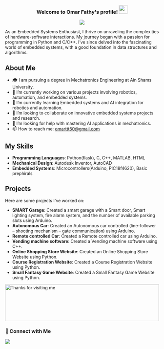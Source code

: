 <h3 align="center">
  Welcome to Omar Fathy's profile!
  <img src="https://media.giphy.com/media/hvRJCLFzcasrR4ia7z/giphy.gif" width="28">
</h3>

<p align="center">
  <a href="https://github.com/DenverCoder1/readme-typing-svg"><img src="https://readme-typing-svg.herokuapp.com/?lines=Embedded%20Systems%20enthusiast;Always%20learning%20new%20things&font=Fira%20Code&center=true&width=440&height=45&color=08EEEE&vCenter=true&size=22"></a>
</p> 

As an Embedded Systems Enthusiast, I thrive on unraveling the complexities of hardware-software interactions. My journey began with a passion for programming in Python and C/C++. I’ve since delved into the fascinating world of embedded systems, with a good foundation in data structures and algorithms.

## About Me

- 🎓 I am pursuing a degree in Mechatronics Engineering at Ain Shams University.
- 💼 I’m currently working on various projects involving robotics, automation, and embedded systems.
- 🌱 I’m currently learning Embedded systems and AI integration for robotics and automation.
- 👯 I’m looking to collaborate on innovative embedded systems projects and research.
- 🤔 I’m looking for help with mastering AI applications in mechatronics.
- 📫 How to reach me: omarttt50@gmail.com

## My Skills

- **Programming Languages**: Python(flask), C, C++, MATLAB, HTML
- **Mechanical Design**: Autodesk Inventor, AutoCAD
- **Embedded Systems**: Microcontrollers(Arduino, PIC18f4620), Basic prephirals

## Projects

Here are some projects I've worked on:

- **SMART Garage**: Created a smart garage with a Smart door, Smart lighting system, fire alarm system, and the number of available parking slots using Arduino.
- **Autonomous Car**: Created an Autonomous car controlled (line-follower – shooting mechanism – gate communication) using Arduino.
- **Remote controlled Car**: Created a Remote controlled car using Arduino.
- **Vending machine software**: Created a Vending machine software using C++.
- **Online Shopping Store Website**: Created an Online Shopping Store Website using Python.
- **Course Registration Website**: Created a Course Registration Website using Python.
- **Small Fantasy Game Website**: Created a Small Fantasy Game Website using Python.

<img height="120" alt="Thanks for visiting me" width="100%" src="https://raw.githubusercontent.com/BrunnerLivio/brunnerlivio/master/images/marquee.svg" />

### 🔗 Connect with Me
<a href="https://linkedin.com/in/omar-fathyy" target="_blank"><img src="https://img.shields.io/badge/-Omar%20Fathy-0077B5?style=for-the-badge&logo=Linkedin&logoColor=white"/></a>
